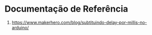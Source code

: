 # Documentação de Referência

1. https://www.makerhero.com/blog/subtituindo-delay-por-millis-no-arduino/
